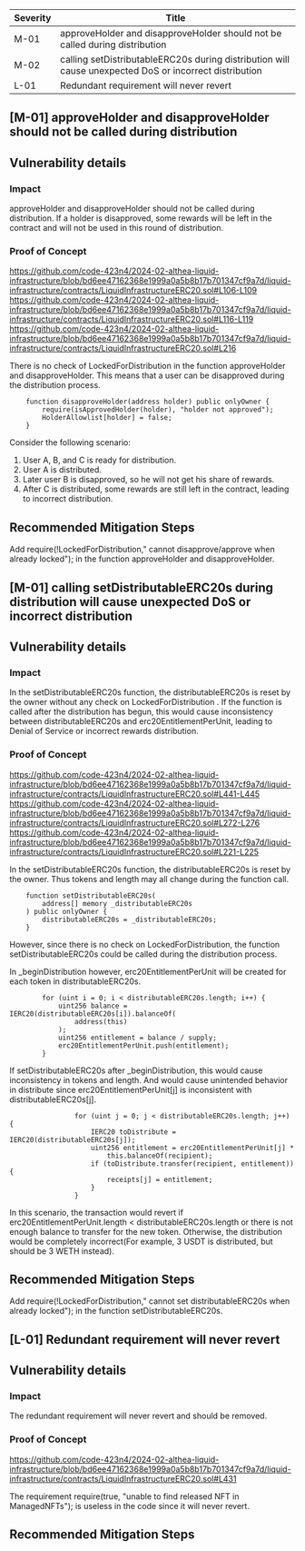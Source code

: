 | Severity | Title |
| -------- | -------- | 
|M-01 |approveHolder and disapproveHolder should not be called during distribution |
|M-02 |calling setDistributableERC20s during distribution will cause unexpected DoS or incorrect distribution  |
|L-01 |Redundant requirement will never revert|



## [M-01]  approveHolder and disapproveHolder should not be called during distribution 

## Vulnerability details
### Impact
approveHolder and disapproveHolder should not be called during distribution. If a holder is disapproved, some rewards will be left in the contract and will not be used in this round of distribution.
### Proof of Concept
https://github.com/code-423n4/2024-02-althea-liquid-infrastructure/blob/bd6ee47162368e1999a0a5b8b17b701347cf9a7d/liquid-infrastructure/contracts/LiquidInfrastructureERC20.sol#L106-L109
https://github.com/code-423n4/2024-02-althea-liquid-infrastructure/blob/bd6ee47162368e1999a0a5b8b17b701347cf9a7d/liquid-infrastructure/contracts/LiquidInfrastructureERC20.sol#L116-L119
https://github.com/code-423n4/2024-02-althea-liquid-infrastructure/blob/bd6ee47162368e1999a0a5b8b17b701347cf9a7d/liquid-infrastructure/contracts/LiquidInfrastructureERC20.sol#L216

There is no check of LockedForDistribution in the function approveHolder and disapproveHolder. This means that a user can be disapproved during the distribution process.
```
    function disapproveHolder(address holder) public onlyOwner {
        require(isApprovedHolder(holder), "holder not approved");
        HolderAllowlist[holder] = false;
    }
```
Consider the following scenario:

1. User A, B, and C is ready for distribution.
2. User A is distributed.
3. Later user B is disapproved, so he will not get his share of rewards.
4. After C is distributed, some rewards are still left in the contract, leading to incorrect distribution.
## Recommended Mitigation Steps
Add require(!LockedForDistribution," cannot disapprove/approve when already locked"); in the function approveHolder and disapproveHolder.



## [M-01]  calling setDistributableERC20s during distribution will cause unexpected DoS or incorrect distribution

## Vulnerability details
### Impact
In the setDistributableERC20s function, the distributableERC20s is reset by the owner without any check on LockedForDistribution . If the function is called after the distribution has begun, this would cause inconsistency between distributableERC20s and erc20EntitlementPerUnit, leading to Denial of Service or incorrect rewards distribution.
### Proof of Concept
https://github.com/code-423n4/2024-02-althea-liquid-infrastructure/blob/bd6ee47162368e1999a0a5b8b17b701347cf9a7d/liquid-infrastructure/contracts/LiquidInfrastructureERC20.sol#L441-L445
https://github.com/code-423n4/2024-02-althea-liquid-infrastructure/blob/bd6ee47162368e1999a0a5b8b17b701347cf9a7d/liquid-infrastructure/contracts/LiquidInfrastructureERC20.sol#L272-L276
https://github.com/code-423n4/2024-02-althea-liquid-infrastructure/blob/bd6ee47162368e1999a0a5b8b17b701347cf9a7d/liquid-infrastructure/contracts/LiquidInfrastructureERC20.sol#L221-L225


In the setDistributableERC20s function, the distributableERC20s is reset by the owner. Thus tokens and length may all change during the function call.
```
    function setDistributableERC20s(
        address[] memory _distributableERC20s
    ) public onlyOwner {
        distributableERC20s = _distributableERC20s;
    }
```
However, since there is no check on LockedForDistribution, the function setDistributableERC20s could be called during the distribution process.

In _beginDistribution however, erc20EntitlementPerUnit will be created for each token in distributableERC20s.
```
        for (uint i = 0; i < distributableERC20s.length; i++) {
            uint256 balance = IERC20(distributableERC20s[i]).balanceOf(
                address(this)
            );
            uint256 entitlement = balance / supply;
            erc20EntitlementPerUnit.push(entitlement);
        }
```
If setDistributableERC20s after _beginDistribution, this would cause inconsistency in tokens and length. And would cause unintended behavior in distribute since erc20EntitlementPerUnit[j] is inconsistent with distributableERC20s[j].
```
                for (uint j = 0; j < distributableERC20s.length; j++) {
                    IERC20 toDistribute = IERC20(distributableERC20s[j]);
                    uint256 entitlement = erc20EntitlementPerUnit[j] *
                        this.balanceOf(recipient); 
                    if (toDistribute.transfer(recipient, entitlement)) {
                        receipts[j] = entitlement;
                    }
                }
```
In this scenario, the transaction would revert if erc20EntitlementPerUnit.length < distributableERC20s.length or there is not enough balance to transfer for the new token. Otherwise, the distribution would be completely incorrect(For example, 3 USDT is distributed, but should be 3 WETH instead).
## Recommended Mitigation Steps
Add require(!LockedForDistribution," cannot set distributableERC20s when already locked"); in the function setDistributableERC20s.


## [L-01] Redundant requirement will never revert 

## Vulnerability details
### Impact
The redundant requirement will never revert and should be removed.
### Proof of Concept
https://github.com/code-423n4/2024-02-althea-liquid-infrastructure/blob/bd6ee47162368e1999a0a5b8b17b701347cf9a7d/liquid-infrastructure/contracts/LiquidInfrastructureERC20.sol#L431

The requirement require(true, "unable to find released NFT in ManagedNFTs"); is useless in the code since it will never revert.
## Recommended Mitigation Steps